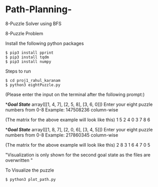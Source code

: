 # Path-Planning-
8-Puzzle Solver using BFS


8-Puzzle Problem

Install the following python packages
```
$ pip3 install pprint
$ pip3 install tqdm
$ pip3 install numpy
```
Steps to run
```
$ cd proj1_rahul_karanam
$ python3 eightPuzzle.py
```
(Please enter the input on the terminal after the following prompt:)


******Goal State*****
array([[1, 4, 7],
       [2, 5, 8],
       [3, 6, 0]])
Enter your eight puzzle numbers from 0-8 Example: 147508236 column-wise 



(The matrix for the above example will look like this)
1 5 2
4 0 3
7 8 6


******Goal State*****
array([[1, 8, 7],
       [2, 0, 6],
       [3, 4, 5]])
Enter your eight puzzle numbers from 0-8 Example: 217860345 column-wise



(The matrix for the above example will look like this)
2 8 3
1 6 4
7 0 5



"Visualization is only shown for the second goal state as the files are overwritten "

To Visualize the puzzle
```
$ python3 plot_path.py

```